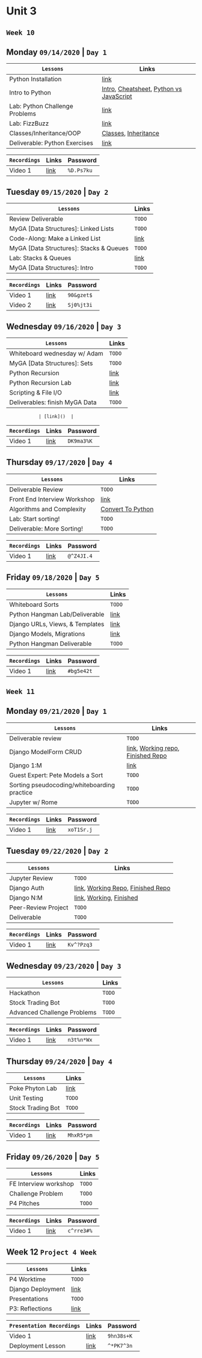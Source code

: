 # Unit 3

## `Week 10`
## Monday `09/14/2020` | `Day 1`

| `Lessons`                                      | Links |
|------------------------------------------------|----------------------------------------------------------|
| Python Installation               | [link](https://tmdarneille.gitbook.io/sei-ga-sea/python/python-installation)  |
| Intro to Python               | [Intro](https://tmdarneille.gitbook.io/sei-ga-sea/python/python-intro), [Cheatsheet](https://tmdarneille.gitbook.io/sei-ga-sea/python/python-cheatsheet), [Python vs JavaScript](https://blog.glyphobet.net/essay/2557/)   |
| Lab: Python Challenge Problems               | [link](https://github.com/WDI-SEA/python-challenges)  |
| Lab: FizzBuzz               | [link](https://github.com/WDI-SEA/python-functions-practice-lab)  |
| Classes/Inheritance/OOP               | [Classes](https://tmdarneille.gitbook.io/sei-ga-sea/python/python-classes), [Inheritance](ttps://tmdarneille.gitbook.io/sei-ga-sea/python/python-inheritance)  |
| Deliverable: Python Exercises               | [link](https://github.com/WDI-SEA/python-exercises)  |

| `Recordings`     | Links | Password |
|------------------|-----|-----|
| Video 1          | [link](https://generalassembly.zoom.us/rec/share/iqkrLRf8lXhVSSmsT4Gk8FysCg2--6sCtu8PKKbPiVSsGoO3lRWXANwwFDpRQ1gz.zVHuj4mjRjUbDkWq)   | `%D.Ps7ku` |

## Tuesday `09/15/2020` | `Day 2`

| `Lessons`                                      | Links |
|------------------------------------------------|----------------------------------------------------------|
| Review Deliverable                                | `TODO` |
| MyGA [Data Structures]: Linked Lists                              | `TODO` |
| Code-Along: Make a Linked List                              | [link](https://repl.it/@tmdarneille/LinkedListLesson) |
| MyGA [Data Structures]: Stacks & Queues                              | `TODO` |
| Lab: Stacks & Queues                              | [link](https://tmdarneille.gitbook.io/sei-ga-sea/python/data-structures-and-algorithms/python-stacks-and-queues) |
| MyGA [Data Structures]: Intro                               | `TODO` |


| `Recordings`     | Links | Password |
|------------------|-----|-----|
| Video 1          | [link](https://generalassembly.zoom.us/rec/share/6bCC7y4NfXsWhxnHJh4IyevwoehW19eGeydLZL-ZUYSBh_2Z8_ahW-dDmqenIjE_.NsvVmXk-6F3bvnj7)   | `90&gzet$` |
| Video 2          | [link](https://generalassembly.zoom.us/rec/share/8mfJ0p8x_U1L5-fIyR2AU4qUqXkfpOqDwN3iDzfarBQWVEf-9EM7zESvujb7WQYT.8PZ3Gg9XaqmsNTsk)   | `Sj0%jt3i` |

## Wednesday `09/16/2020` | `Day 3`

| `Lessons`                                      | Links |
|------------------------------------------------|----------------------------------------------------------|
| Whiteboard wednesday w/ Adam                | `TODO`  |
| MyGA [Data Structures]: Sets                | `TODO`  |
| Python Recursion                | [link](https://tmdarneille.gitbook.io/sei-ga-sea/python/data-structures-and-algorithms/python-recursion)  |
| Python Recursion Lab                | [link](https://github.com/romebell/recursion_rocks)  |
| Scripting & File I/O                | [link](https://tmdarneille.gitbook.io/sei-ga-sea/python/python-adjacent-topics/scripting)  |
| Deliverables: finish MyGA Data                 | `TODO`  |


                | [link]()  |

| `Recordings`     | Links | Password |
|------------------|-----|-----|
| Video 1          | [link](https://generalassembly.zoom.us/rec/share/GdD7ebivllLZ2vLKQlZamlaTpsa95lfqZgbIXrKtPyTVE-NEmrHi8pUuifjkLXSr.wLkQc-eCR_PY6kq_)   | `DK9ma3%K` |

## Thursday `09/17/2020` | `Day 4`

| `Lessons`                                      | Links |
|------------------------------------------------|----------------------------------------------------------|
| Deliverable Review                | `TODO`  |
| Front End Interview Workshop                | [link](https://github.com/h5bp/Front-end-Developer-Interview-Questions)  |
| Algorithms and Complexity                | [Convert To Python](https://tmdarneille.gitbook.io/sei-ga-sea/08-cs/cs-algorithm-complexity#big-o-notation)  |
| Lab: Start sorting!                | `TODO`  |
| Deliverable: More Sorting!                | `TODO`  |

| `Recordings`     | Links | Password |
|------------------|-----|-----|
| Video 1          | [link](https://generalassembly.zoom.us/rec/share/pfn9phQg4_aVi3-IlAzrvub5nolTePXVhuJn0SE48Bd9uZBX4bdiKh_c9HzggLSC.r-HjHOnSB0Kxsw9T)   | `@^Z4JI.4` |

## Friday `09/18/2020` | `Day 5`

| `Lessons`                                      | Links |
|------------------------------------------------|----------------------------------------------------------|
| Whiteboard Sorts                | `TODO`  |
| Python Hangman Lab/Deliverable                | [link](https://github.com/WDI-SEA/hangman-challenge)  |
| Django URLs, Views, & Templates                | [link](https://tmdarneille.gitbook.io/sei-ga-sea/python/python-catcollector/01-urls-views-templates)  |
| Django Models, Migrations                | [link](https://tmdarneille.gitbook.io/sei-ga-sea/python/python-catcollector/02-models-migrations)  |
| Python Hangman Deliverable                | `TODO`  |

| `Recordings`     | Links | Password |
|------------------|-----|-----|
| Video 1          | [link](https://generalassembly.zoom.us/rec/share/dCtRiatbAA45kmQAxUyPw6awICXVGMIq5eVLK-3vSm7W-blUl6cyG8IaNdVtoZDX.XzixHPFLyJRyz0-A)   | `#bg5e42t` |


## `Week 11`
## Monday `09/21/2020` | `Day 1`

| `Lessons`                                      | Links |
|------------------------------------------------|----------------------------------------------------------|
| Deliverable review                | `TODO`  |
| Django ModelForm CRUD                | [link](https://tmdarneille.gitbook.io/sei-ga-sea/python/python-catcollector/03-model-form-crud), [Working repo](https://github.com/TaylorDarneille/django-713-catcollectr), [Finished Repo](https://github.com/TaylorDarneille/catcollector)  |
| Django 1:M                | [link](https://tmdarneille.gitbook.io/sei-ga-sea/python/python-catcollector/04-one-to-many)  |
| Guest Expert: Pete Models a Sort                | `TODO`  |
| Sorting pseudocoding/whiteboarding practice                | `TODO`  |
| Jupyter w/ Rome                | `TODO`  |

| `Recordings`     | Links | Password |
|------------------|-----|-----|
| Video 1          | [link](https://generalassembly.zoom.us/rec/share/11UQOEwx78JMLd176vJRLq6oUKXiMYjxL4DjR8gUaNjHimXxD4j0E5mjNzSAeps0.l2DLHe68rjLqYb9X)   | `xoT1Sr.j` |

## Tuesday `09/22/2020` | `Day 2`

| `Lessons`                                      | Links |
|------------------------------------------------|----------------------------------------------------------|
| Jupyter Review                | `TODO`  |
| Django Auth                | [link](https://tmdarneille.gitbook.io/sei-ga-sea/python/python-catcollector/06-django-auth), [Working Repo](https://github.com/TaylorDarneille/django-713-catcollectr), [Finished Repo](https://github.com/TaylorDarneille/catcollector)  |
| Django N:M                | [link](https://tmdarneille.gitbook.io/sei-ga-sea/python/python-catcollector/05-many-to-many), [Working](https://github.com/TaylorDarneille/django-713-catcollectr), [Finished](https://github.com/TaylorDarneille/catcollector)  |
| Peer-Review Project                | `TODO` |
| Deliverable                | `TODO` |

| `Recordings`     | Links | Password |
|------------------|-----|-----|
| Video 1          | [link](https://generalassembly.zoom.us/rec/share/mUApYjBJy9pgAMP1E-BFf0jh92cE7ftag0nCmXhjJtFeNWrmRvNr74daoHzmM5Y.0XwdFXawsW588qCl)   | `Kv^?Pzq3` |

## Wednesday `09/23/2020` | `Day 3`

| `Lessons`                                      | Links |
|------------------------------------------------|----------------------------------------------------------|
| Hackathon                                     | `TODO`   |
| Stock Trading Bot                             | `TODO`    |
| Advanced Challenge Problems                   |  `TODO`   |

| `Recordings`     | Links | Password |
|------------------|-----|-----|
| Video 1          | [link](https://generalassembly.zoom.us/rec/share/P2o6VuH_eotbu186QSBjYvmVeOJ2T89p4501UQRvnxWrSdhRbRVEBFSgoU_QxAio.6vFVTsAamTpGlQWr)   | `n3t%n*Wx` |

## Thursday `09/24/2020` | `Day 4`

| `Lessons`                                      | Links |
|------------------------------------------------|----------------------------------------------------------|
| Poke Phyton Lab                                | [link](https://github.com/ahonore42/poke_python_lab)   |
| Unit Testing                                   | `TODO`    |
| Stock Trading Bot                              |  `TODO`   |

| `Recordings`     | Links | Password |
|------------------|-----|-----|
| Video 1          | [link](https://generalassembly.zoom.us/rec/share/OvKwOLhxMYXhHWg7U6DUcaGE8mUlrU5xru1_SIdcfHoPQrXE5JZ529N7TFoFOWR8.eOZNFWSmX5YwCvFs)   | `MhxR5*pm` |

## Friday `09/26/2020` | `Day 5`

| `Lessons`                                      | Links |
|------------------------------------------------|----------------------------------------------------------|
| FE Interview workshop                              |  `TODO`   |
| Challenge Problem                              |  `TODO`   |
| P4 Pitches                              |  `TODO`   |

| `Recordings`     | Links | Password |
|------------------|-----|-----|
| Video 1          | [link](https://generalassembly.zoom.us/rec/share/lqjl1DqW7cCfTaogCl8pr_8XsEeLjG1S0ZEi3SZozVb1Kf7S_FWTHpOe8-wHjIhl.vGVTNR2kwzriOJtA)   | `c^rre3#%` |

## Week 12 `Project 4 Week`
| `Lessons`                                  | Links |
|--------------------------------------------|----------------------------------------------------------|
| P4 Worktime                                | `TODO`   |
| Django Deployment                          | [link](https://tmdarneille.gitbook.io/sei-ga-sea/00-config-deployment/deploy-django)   |
| Presentations                              | `TODO`   |
| P3: Reflections                            | [link](https://forms.gle/sTQdi1utFV3C96vK9) |

| `Presentation Recordings`     | Links | Password |
|------------------|-----|-----|
| Video 1          | [link](https://generalassembly.zoom.us/rec/share/DjVxjny9Wy868Jhz4GcpHLCrdVHZS1rEXO97__m0zIQBdtZWynDnD2Lz4sfs5tf9.PxeKpsrbzPYwH99z?startTime=1601670942000)   | `9hn38s+K` |
| Deployment Lesson          | [link](https://generalassembly.zoom.us/rec/share/9xoyi1nJSKIhQtuPzTblzakyrxLqQZ-SmLuANLA6UO9zSuiYmNv8gqzsHDqu-NP0.RMtt7qk_UdmOxQA9?startTime=1601577836000)   | `^*PK7^3n` |
